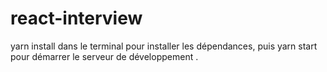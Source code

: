 # react-interview

yarn install dans le terminal pour installer les dépendances, puis yarn start pour démarrer le serveur de développement .
